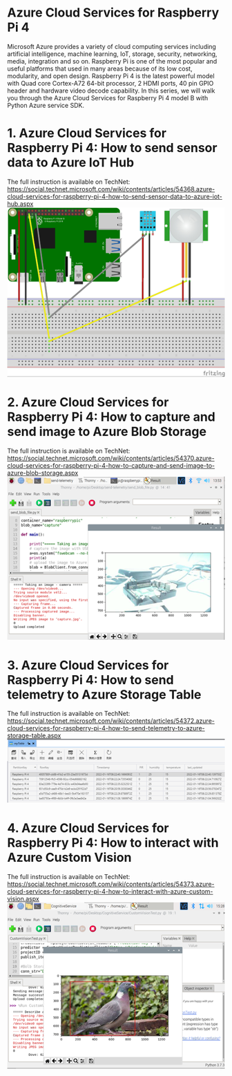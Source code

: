 # Azure Cloud Services for Raspberry Pi 4
Microsoft Azure provides a variety of cloud computing services including artificial intelligence, machine learning, IoT, storage, security, networking, media, integration and so on. Raspberry Pi is one of the most popular and useful platforms that used in many areas because of its low cost, modularity, and open design. Raspberry Pi 4 is the latest powerful model with Quad core Cortex-A72 64-bit processor, 2 HDMI ports, 40 pin GPIO header and hardware video decode capability. In this series, we will walk you through the Azure Cloud Services for Raspberry Pi 4 model B with Python Azure service SDK.

# 1. Azure Cloud Services for Raspberry Pi 4: How to send sensor data to Azure IoT Hub
The full instruction is available on TechNet: https://social.technet.microsoft.com/wiki/contents/articles/54368.azure-cloud-services-for-raspberry-pi-4-how-to-send-sensor-data-to-azure-iot-hub.aspx
![image](https://github.com/shijiong/AzureCloudServices4RaspberryPi4/blob/main/1.Send_Sensor_Data_to_AzureIoTHub.jpg)

# 2. Azure Cloud Services for Raspberry Pi 4: How to capture and send image to Azure Blob Storage
The full instruction is available on TechNet: https://social.technet.microsoft.com/wiki/contents/articles/54370.azure-cloud-services-for-raspberry-pi-4-how-to-capture-and-send-image-to-azure-blob-storage.aspx
![image](https://github.com/shijiong/AzureCloudServices4RaspberryPi4/blob/main/2.CapureImage.png)

# 3. Azure Cloud Services for Raspberry Pi 4: How to send telemetry to Azure Storage Table
The full instruction is available on TechNet: https://social.technet.microsoft.com/wiki/contents/articles/54372.azure-cloud-services-for-raspberry-pi-4-how-to-send-telemetry-to-azure-storage-table.aspx
![image](https://github.com/shijiong/AzureCloudServices4RaspberryPi4/blob/main/3.TableStorage.png)

# 4. Azure Cloud Services for Raspberry Pi 4: How to interact with Azure Custom Vision
The full instruction is available on TechNet: https://social.technet.microsoft.com/wiki/contents/articles/54373.azure-cloud-services-for-raspberry-pi-4-how-to-interact-with-azure-custom-vision.aspx
![image](https://github.com/shijiong/AzureCloudServices4RaspberryPi4/blob/main/4.CustomVisionTest.png)

